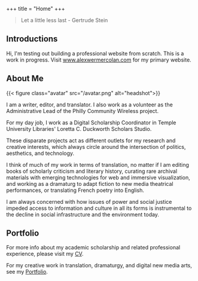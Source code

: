 +++
title = "Home"
+++

> Let a little less last - Gertrude Stein

## Introductions

Hi, I'm testing out building a professional website from scratch. This is a work in progress. Visit www.alexwermercolan.com for my primary website.

## About Me

{{< figure class="avatar" src="/avatar.png" alt="headshot">}}

I am a writer, editor, and translator. I also work as a volunteer as the Administrative Lead of the Philly Community Wireless project. 

For my day job, I work as a Digital Scholarship Coordinator in Temple University Libraries' Loretta C. Duckworth Scholars Studio. 

These disparate projects act as different outlets for my research and creative interests, which always circle around the intersection of politics, aesthetics, and technology. 

I think of much of my work in terms of translation, no matter if I am editing books of scholarly criticism and literary history, curating rare archival materials with emerging technologies for web and immersive visualization, and working as a dramaturg to adapt fiction to new media theatrical performances, or translating French poetry into English. 

I am always concerned with how issues of power and social justice impeded access to information and culture in all its forms is instrumental to the decline in social infrastructure and the environment today.

## Portfolio

For more info about my academic scholarship and related professional experience, please visit my [CV](/cv).

For my creative work in translation, dramaturgy, and digital new media arts, see my [Portfolio](/portfolio).
